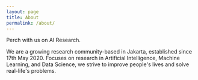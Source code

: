 ```yaml
---
layout: page
title: About
permalink: /about/
---
```


Perch with us on AI Research.

We are a growing research community-based in Jakarta, established since 17th May 2020. Focuses on research in Artificial Intelligence, Machine Learning, and Data Science, we strive to improve people's lives and solve real-life's problems.